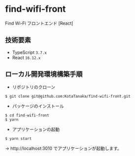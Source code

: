 # find-wifi-front

Find Wi-Fi フロントエンド [React]

## 技術要素

- TypeScript `3.7.x`
- React `16.12.x`

## ローカル開発環境構築手順

- リポジトリのクローン

```
$ git clone git@github.com:KotaTanaka/find-wifi-front.git
```

- パッケージのインストール

```
$ cd find-wifi-front
$ yarn
```

- アプリケーションの起動

```
$ yarn start
```

→ http://localhost:3010 でアプリケーションが起動します。
